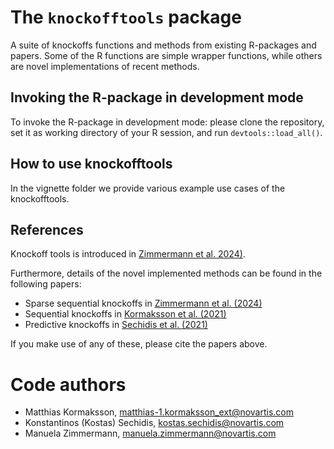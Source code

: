 The `knockofftools` package
====================

A suite of knockoffs functions and methods from existing R-packages and papers. Some of the R functions are simple wrapper 
functions, while others are novel implementations of recent methods.

## Invoking the R-package in development mode

To invoke the R-package in development mode: please clone the repository, set it as working directory of your R session, and run
`devtools::load_all()`.


## How to use knockofftools

In the vignette folder we provide various example use cases of the knockofftools. 

## References 
Knockoff tools is introduced in [Zimmermann et al. 2024)](https://ascpt.onlinelibrary.wiley.com/doi/full/10.1002/cpt.3211).

Furthermore, details of the novel implemented methods can be found in the following papers:

- Sparse sequential knockoffs in [Zimmermann et al. (2024)](https://ascpt.onlinelibrary.wiley.com/doi/full/10.1002/cpt.3211)
- Sequential knockoffs in [Kormaksson et al. (2021)](https://onlinelibrary.wiley.com/doi/full/10.1002/sim.8955)
- Predictive knockoffs in [Sechidis et al. (2021)](https://onlinelibrary.wiley.com/doi/full/10.1002/sim.9134)

If you make use of any of these, please cite the papers above.

# Code authors

- Matthias Kormaksson, matthias-1.kormaksson_ext@novartis.com
- Konstantinos (Kostas) Sechidis, kostas.sechidis@novartis.com
- Manuela Zimmermann, manuela.zimmermann@novartis.com


